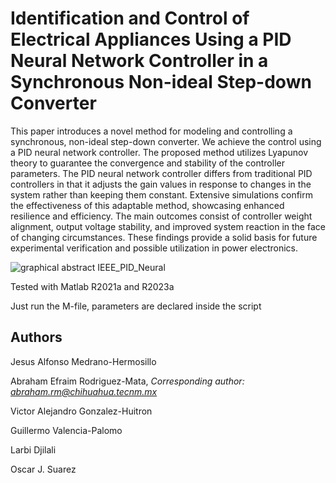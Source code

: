 # Identification and Control of Electrical Appliances Using a PID Neural Network Controller in a Synchronous Non-ideal Step-down Converter

This paper introduces a novel method for modeling and controlling a synchronous, non-ideal step-down converter. We achieve the control using a PID neural network controller. The proposed method utilizes Lyapunov theory to guarantee the convergence and stability of the controller parameters. 
The PID neural network controller differs from traditional PID controllers in that it adjusts the gain values in response to changes in the system rather than keeping them constant. Extensive simulations confirm the effectiveness of this adaptable method, showcasing enhanced resilience and efficiency. 
The main outcomes consist of controller weight alignment, output voltage stability, and improved system reaction in the face of changing circumstances.
These findings provide a solid basis for future experimental verification and possible utilization in power electronics.

![graphical abstract IEEE_PID_Neural](https://github.com/user-attachments/assets/4b4a4a62-5087-4e46-9f1b-14a6b365a971)

Tested with Matlab R2021a and R2023a

Just run the M-file, parameters are declared inside the script

## Authors

Jesus Alfonso Medrano-Hermosillo
 
Abraham Efraim Rodriguez-Mata, 
*Corresponding author: abraham.rm@chihuahua.tecnm.mx*

Victor Alejandro Gonzalez-Huitron

Guillermo Valencia-Palomo

Larbi Djilali

Oscar J. Suarez

